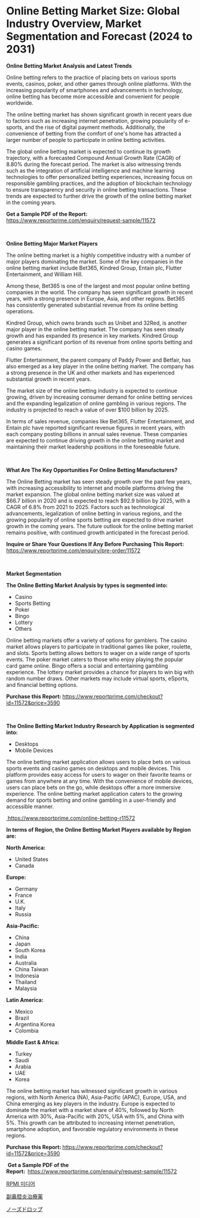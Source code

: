 <p><h1>Online Betting Market Size: Global Industry Overview, Market Segmentation and Forecast (2024 to 2031)</h1></p><p><strong>Online Betting Market Analysis and Latest Trends</strong></p>
<p><p>Online betting refers to the practice of placing bets on various sports events, casinos, poker, and other games through online platforms. With the increasing popularity of smartphones and advancements in technology, online betting has become more accessible and convenient for people worldwide.</p><p>The online betting market has shown significant growth in recent years due to factors such as increasing internet penetration, growing popularity of e-sports, and the rise of digital payment methods. Additionally, the convenience of betting from the comfort of one's home has attracted a larger number of people to participate in online betting activities.</p><p>The global online betting market is expected to continue its growth trajectory, with a forecasted Compound Annual Growth Rate (CAGR) of 8.80% during the forecast period. The market is also witnessing trends such as the integration of artificial intelligence and machine learning technologies to offer personalized betting experiences, increasing focus on responsible gambling practices, and the adoption of blockchain technology to ensure transparency and security in online betting transactions. These trends are expected to further drive the growth of the online betting market in the coming years.</p></p>
<p><strong>Get a Sample PDF of the Report:&nbsp;</strong> <a href="https://www.reportprime.com/enquiry/request-sample/11572">https://www.reportprime.com/enquiry/request-sample/11572</a></p>
<p>&nbsp;</p>
<p><strong>Online Betting Major Market Players</strong></p>
<p><p>The online betting market is a highly competitive industry with a number of major players dominating the market. Some of the key companies in the online betting market include Bet365, Kindred Group, Entain plc, Flutter Entertainment, and William Hill.</p><p>Among these, Bet365 is one of the largest and most popular online betting companies in the world. The company has seen significant growth in recent years, with a strong presence in Europe, Asia, and other regions. Bet365 has consistently generated substantial revenue from its online betting operations.</p><p>Kindred Group, which owns brands such as Unibet and 32Red, is another major player in the online betting market. The company has seen steady growth and has expanded its presence in key markets. Kindred Group generates a significant portion of its revenue from online sports betting and casino games.</p><p>Flutter Entertainment, the parent company of Paddy Power and Betfair, has also emerged as a key player in the online betting market. The company has a strong presence in the UK and other markets and has experienced substantial growth in recent years.</p><p>The market size of the online betting industry is expected to continue growing, driven by increasing consumer demand for online betting services and the expanding legalization of online gambling in various regions. The industry is projected to reach a value of over $100 billion by 2025.</p><p>In terms of sales revenue, companies like Bet365, Flutter Entertainment, and Entain plc have reported significant revenue figures in recent years, with each company posting billions in annual sales revenue. These companies are expected to continue driving growth in the online betting market and maintaining their market leadership positions in the foreseeable future.</p></p>
<p>&nbsp;</p>
<p><strong>What Are The Key Opportunities For Online Betting Manufacturers?</strong></p>
<p><p>The Online Betting market has seen steady growth over the past few years, with increasing accessibility to internet and mobile platforms driving the market expansion. The global online betting market size was valued at $66.7 billion in 2020 and is expected to reach $92.9 billion by 2025, with a CAGR of 6.8% from 2021 to 2025. Factors such as technological advancements, legalization of online betting in various regions, and the growing popularity of online sports betting are expected to drive market growth in the coming years. The future outlook for the online betting market remains positive, with continued growth anticipated in the forecast period.</p></p>
<p><strong>Inquire or Share Your Questions If Any Before Purchasing This Report:</strong> <a href="https://www.reportprime.com/enquiry/pre-order/11572">https://www.reportprime.com/enquiry/pre-order/11572</a></p>
<p>&nbsp;</p>
<p><strong>Market Segmentation</strong></p>
<p><strong>The Online Betting Market Analysis by types is segmented into:</strong></p>
<p><ul><li>Casino</li><li>Sports Betting</li><li>Poker</li><li>Bingo</li><li>Lottery</li><li>Others</li></ul></p>
<p><p>Online betting markets offer a variety of options for gamblers. The casino market allows players to participate in traditional games like poker, roulette, and slots. Sports betting allows bettors to wager on a wide range of sports events. The poker market caters to those who enjoy playing the popular card game online. Bingo offers a social and entertaining gambling experience. The lottery market provides a chance for players to win big with random number draws. Other markets may include virtual sports, eSports, and financial betting options.</p></p>
<p><strong>Purchase this Report:&nbsp;</strong><a href="https://www.reportprime.com/checkout?id=11572&price=3590">https://www.reportprime.com/checkout?id=11572&price=3590</a></p>
<p>&nbsp;</p>
<p><strong>The Online Betting Market Industry Research by Application is segmented into:</strong></p>
<p><ul><li>Desktops</li><li>Mobile Devices</li></ul></p>
<p><p>The online betting market application allows users to place bets on various sports events and casino games on desktops and mobile devices. This platform provides easy access for users to wager on their favorite teams or games from anywhere at any time. With the convenience of mobile devices, users can place bets on the go, while desktops offer a more immersive experience. The online betting market application caters to the growing demand for sports betting and online gambling in a user-friendly and accessible manner.</p></p>
<p><a href="https://www.reportprime.com/online-betting-r11572">&nbsp;https://www.reportprime.com/online-betting-r11572</a></p>
<p><strong>In terms of Region, the Online Betting Market Players available by Region are:</strong></p>
<p>
    <p> <strong> North America: </strong>
        <ul>
            <li>United States</li>
            <li>Canada</li>
        </ul>
        </p> 
    <p> <strong> Europe: </strong>
        <ul>
            <li>Germany</li>
            <li>France</li>
            <li>U.K.</li>
            <li>Italy</li>
            <li>Russia</li>
        </ul>
        </p> 
    <p> <strong> Asia-Pacific: </strong>
        <ul>
            <li>China</li>
            <li>Japan</li>
            <li>South Korea</li>
            <li>India</li>
            <li>Australia</li>
            <li>China Taiwan</li>
            <li>Indonesia</li>
            <li>Thailand</li>
            <li>Malaysia</li>
        </ul>
        </p> 
    <p> <strong> Latin America: </strong>
        <ul>
            <li>Mexico</li>
            <li>Brazil</li>
            <li>Argentina Korea</li>
            <li>Colombia</li>
        </ul>
        </p> 
    <p> <strong> Middle East & Africa: </strong>
        <ul>
            <li>Turkey</li>
            <li>Saudi</li>
            <li>Arabia</li>
            <li>UAE</li>
            <li>Korea</li>
        </ul>
    </p>
    </p>
<p><p>The online betting market has witnessed significant growth in various regions, with North America (NA), Asia-Pacific (APAC), Europe, USA, and China emerging as key players in the industry. Europe is expected to dominate the market with a market share of 40%, followed by North America with 30%, Asia-Pacific with 20%, USA with 5%, and China with 5%. This growth can be attributed to increasing internet penetration, smartphone adoption, and favorable regulatory environments in these regions.</p></p>
<p><strong>Purchase this Report: </strong><a href="https://www.reportprime.com/checkout?id=11572&price=3590">https://www.reportprime.com/checkout?id=11572&price=3590</a></p>
<p>&nbsp;<strong>Get a Sample PDF of the Report:&nbsp;&nbsp;</strong><a href="https://www.reportprime.com/enquiry/request-sample/11572">https://www.reportprime.com/enquiry/request-sample/11572</a></p>
<p><strong></strong></p>
<p><p><a href="https://github.com/wallacBahrtyinger567686/Market-Research-Report-List-1/blob/main/816452324414.md">RPMI 미디어</a></p><p><a href="https://github.com/joaejkdzgyljvo6/Market-Research-Report-List-1/blob/main/417414026297.md">副鼻腔炎治療薬</a></p><p><a href="https://github.com/ppmazlotr77499/Market-Research-Report-List-1/blob/main/646495026296.md">ノーズドロップ</a></p></p>